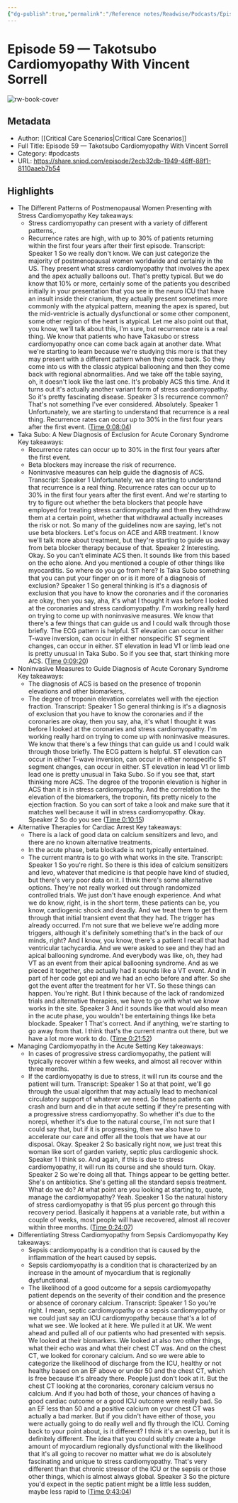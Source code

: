 ```yaml
---
{"dg-publish":true,"permalink":"/Reference notes/Readwise/Podcasts/Episode 59 —  Takotsubo Cardiomyopathy With Vincent Sorrell/"}
---
```


# Episode 59 —  Takotsubo Cardiomyopathy With Vincent Sorrell

![rw-book-cover](https://wsrv.nl/?url=http%3A%2F%2Fdegreesofclarity.com%2Ficuscenarios%2Fwordpress%2Fwp-content%2Fuploads%2Fpowerpress%2FPodcast-Logo-1.jpg&w=100&h=100)

## Metadata
- Author: [[Critical Care Scenarios\|Critical Care Scenarios]]
- Full Title: Episode 59 —  Takotsubo Cardiomyopathy With Vincent Sorrell
- Category: #podcasts
- URL: https://share.snipd.com/episode/2ecb32db-1949-46ff-88f1-8110aaeb7b54

## Highlights
- The Different Patterns of Postmenopausal Women Presenting with Stress Cardiomyopathy
  Key takeaways:
  - Stress cardiomyopathy can present with a variety of different patterns,.
  - Recurrence rates are high, with up to 30% of patients returning within the first four years after their first episode.
  Transcript:
  Speaker 1
  So we really don't know. We can just categorize the majority of postmenopausal women worldwide and certainly in the US. They present what stress cardiomyopathy that involves the apex and the apex actually balloons out. That's pretty typical. But we do know that 10% or more, certainly some of the patients you described initially in your presentation that you see in the neuro ICU that have an insult inside their cranium, they actually present sometimes more commonly with the atypical pattern, meaning the apex is spared, but the mid-ventricle is actually dysfunctional or some other component, some other region of the heart is atypical. Let me also point out that, you know, we'll talk about this, I'm sure, but recurrence rate is a real thing. We know that patients who have Takasubo or stress cardiomyopathy once can come back again at another date. What we're starting to learn because we're studying this more is that they may present with a different pattern when they come back. So they come into us with the classic atypical ballooning and then they come back with regional abnormalities. And we take off the table saying, oh, it doesn't look like the last one. It's probably ACS this time. And it turns out it's actually another variant form of stress cardiomyopathy. So it's pretty fascinating disease.
  Speaker 3
  Is recurrence common? That's not something I've ever considered. Absolutely.
  Speaker 1
  Unfortunately, we are starting to understand that recurrence is a real thing. Recurrence rates can occur up to 30% in the first four years after the first event. ([Time 0:08:04](https://share.snipd.com/snip/a62a86f4-31e1-4496-866d-4f0ac17b789a))
- Taka Subo: A New Diagnosis of Exclusion for Acute Coronary Syndrome
  Key takeaways:
  - Recurrence rates can occur up to 30% in the first four years after the first event.
  - Beta blockers may increase the risk of recurrence.
  - Noninvasive measures can help guide the diagnosis of ACS.
  Transcript:
  Speaker 1
  Unfortunately, we are starting to understand that recurrence is a real thing. Recurrence rates can occur up to 30% in the first four years after the first event. And we're starting to try to figure out whether the beta blockers that people have employed for treating stress cardiomyopathy and then they withdraw them at a certain point, whether that withdrawal actually increases the risk or not. So many of the guidelines now are saying, let's not use beta blockers. Let's focus on ACE and ARB treatment. I know we'll talk more about treatment, but they're starting to guide us away from beta blocker therapy because of that.
  Speaker 2
  Interesting. Okay. So you can't eliminate ACS then. It sounds like from this based on the echo alone. And you mentioned a couple of other things like myocarditis. So where do you go from here? Is Taka Subo something that you can put your finger on or is it more of a diagnosis of exclusion?
  Speaker 1
  So general thinking is it's a diagnosis of exclusion that you have to know the coronaries and if the coronaries are okay, then you say, aha, it's what I thought it was before I looked at the coronaries and stress cardiomyopathy. I'm working really hard on trying to come up with noninvasive measures. We know that there's a few things that can guide us and I could walk through those briefly. The ECG pattern is helpful. ST elevation can occur in either T-wave inversion, can occur in either nonspecific ST segment changes, can occur in either. ST elevation in lead V1 or limb lead one is pretty unusual in Taka Subo. So if you see that, start thinking more ACS. ([Time 0:09:20](https://share.snipd.com/snip/011ad06a-4fab-4c58-af51-bcb9ff877e98))
- Noninvasive Measures to Guide Diagnosis of Acute Coronary Syndrome
  Key takeaways:
  - The diagnosis of ACS is based on the presence of troponin elevations and other biomarkers,.
  - The degree of troponin elevation correlates well with the ejection fraction.
  Transcript:
  Speaker 1
  So general thinking is it's a diagnosis of exclusion that you have to know the coronaries and if the coronaries are okay, then you say, aha, it's what I thought it was before I looked at the coronaries and stress cardiomyopathy. I'm working really hard on trying to come up with noninvasive measures. We know that there's a few things that can guide us and I could walk through those briefly. The ECG pattern is helpful. ST elevation can occur in either T-wave inversion, can occur in either nonspecific ST segment changes, can occur in either. ST elevation in lead V1 or limb lead one is pretty unusual in Taka Subo. So if you see that, start thinking more ACS. The degree of the troponin elevation is higher in ACS than it is in stress cardiomyopathy. And the correlation to the elevation of the biomarkers, the troponin, fits pretty nicely to the ejection fraction. So you can sort of take a look and make sure that it matches well because it will in stress cardiomyopathy. Okay.
  Speaker 2
  So do you see ([Time 0:10:15](https://share.snipd.com/snip/8045a136-3da0-434d-9453-8e8dc66a12d9))
- Alternative Therapies for Cardiac Arrest
  Key takeaways:
  - There is a lack of good data on calcium sensitizers and levo, and there are no known alternative treatments.
  - In the acute phase, beta blockade is not typically entertained.
  - The current mantra is to go with what works in the site.
  Transcript:
  Speaker 1
  So you're right. So there is this idea of calcium sensitizers and levo, whatever that medicine is that people have kind of studied, but there's very poor data on it. I think there's some alternative options. They're not really worked out through randomized controlled trials. We just don't have enough experience. And what we do know, right, is in the short term, these patients can be, you know, cardiogenic shock and deadly. And we treat them to get them through that initial transient event that they had. The trigger has already occurred. I'm not sure that we believe we're adding more triggers, although it's definitely something that's in the back of our minds, right? And I know, you know, there's a patient I recall that had ventricular tachycardia. And we were asked to see and they had an apical ballooning syndrome. And everybody was like, oh, they had VT as an event from their apical ballooning syndrome. And as we pieced it together, she actually had it sounds like a VT event. And in part of her code got epi and we had an echo before and after. So she got the event after the treatment for her VT. So these things can happen. You're right. But I think because of the lack of randomized trials and alternative therapies, we have to go with what we know works in the site.
  Speaker 3
  And it sounds like that would also mean in the acute phase, you wouldn't be entertaining things like beta blockade.
  Speaker 1
  That's correct. And if anything, we're starting to go away from that. I think that's the current mantra out there, but we have a lot more work to do. ([Time 0:21:52](https://share.snipd.com/snip/6551cb44-0c49-4a0a-9a37-dc525f462131))
- Managing Cardiomyopathy in the Acute Setting
  Key takeaways:
  - In cases of progressive stress cardiomyopathy, the patient will typically recover within a few weeks, and almost all recover within three months.
  - If the cardiomyopathy is due to stress, it will run its course and the patient will turn.
  Transcript:
  Speaker 1
  So at that point, we'll go through the usual algorithm that may actually lead to mechanical circulatory support of whatever we need. So these patients can crash and burn and die in that acute setting if they're presenting with a progressive stress cardiomyopathy. So whether it's due to the norepi, whether it's due to the natural course, I'm not sure that I could say that, but if it is progressing, then we also have to accelerate our care and offer all the tools that we have at our disposal. Okay.
  Speaker 2
  So basically right now, we just treat this woman like sort of garden variety, septic plus cardiogenic shock.
  Speaker 1
  I think so. And again, if this is due to stress cardiomyopathy, it will run its course and she should turn. Okay.
  Speaker 2
  So we're doing all that. Things appear to be getting better. She's on antibiotics. She's getting all the standard sepsis treatment. What do we do? At what point are you looking at starting to, quote, manage the cardiomyopathy? Yeah.
  Speaker 1
  So the natural history of stress cardiomyopathy is that 95 plus percent go through this recovery period. Basically it happens at a variable rate, but within a couple of weeks, most people will have recovered, almost all recover within three months. ([Time 0:24:07](https://share.snipd.com/snip/1178003b-5fb8-4c09-8652-47df01d0e631))
- Differentiating Stress Cardiomyopathy from Sepsis Cardiomyopathy
  Key takeaways:
  - Sepsis cardiomyopathy is a condition that is caused by the inflammation of the heart caused by sepsis.
  - Sepsis cardiomyopathy is a condition that is characterized by an increase in the amount of myocardium that is regionally dysfunctional.
  - The likelihood of a good outcome for a sepsis cardiomyopathy patient depends on the severity of their condition and the presence or absence of coronary calcium.
  Transcript:
  Speaker 1
  So you're right. I mean, septic cardiomyopathy or a sepsis cardiomyopathy or we could just say an ICU cardiomyopathy because that's a lot of what we see. We looked at it here. We pulled it at UK. We went ahead and pulled all of our patients who had presented with sepsis. We looked at their biomarkers. We looked at also two other things, what their echo was and what their chest CT was. And on the chest CT, we looked for coronary calcium. And so we were able to categorize the likelihood of discharge from the ICU, healthy or not healthy based on an EF above or under 50 and the chest CT, which is free because it's already there. People just don't look at it. But the chest CT looking at the coronaries, coronary calcium versus no calcium. And if you had both of those, your chances of having a good cardiac outcome or a good ICU outcome were really bad. So an EF less than 50 and a positive calcium on your chest CT was actually a bad marker. But if you didn't have either of those, you were actually going to do really well and fly through the ICU. Coming back to your point about, is it different? I think it's an overlap, but it is definitely different. The idea that you could subtly create a huge amount of myocardium regionally dysfunctional with the likelihood that it's all going to recover no matter what we do is absolutely fascinating and unique to stress cardiomyopathy. That's very different than that chronic stressor of the ICU or the sepsis or those other things, which is almost always global.
  Speaker 3
  So the picture you'd expect in the septic patient might be a little less sudden, maybe less rapid to ([Time 0:43:04](https://share.snipd.com/snip/790708b1-b808-49d1-b0d4-7fd61b828031))

